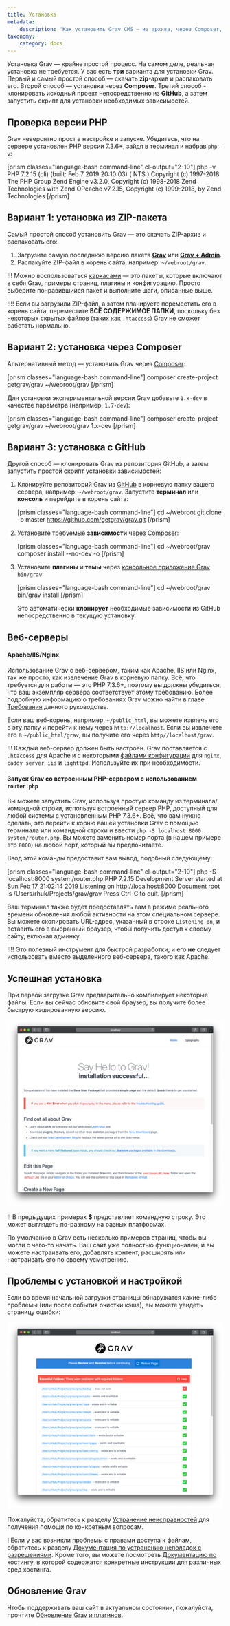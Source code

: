 ```yaml
---
title: Установка
metadata:
    description: 'Как установить Grav CMS — из архива, через Composer, с GitHub. Возможные проблемы с установкой и настройкой.'
taxonomy:
    category: docs
---
```


Установка Grav — крайне простой процесс. На самом деле, реальная установка не требуется. У вас есть **три** варианта для установки Grav. Первый и самый простой способ — скачать **zip**-архив и распаковать его. Второй способ — установка через **Composer**. Третий способ - клонировать исходный проект непосредственно из **GitHub**, а затем запустить скрипт для установки необходимых зависимостей.

## Проверка версии PHP

Grav невероятно прост в настройке и запуске. Убедитесь, что на сервере установлен PHP версии 7.3.6+, зайдя в терминал и набрав `php -v`:

[prism classes="language-bash command-line" cl-output="2-10"]
php -v
PHP 7.2.15 (cli) (built: Feb  7 2019 20:10:03) ( NTS )
Copyright (c) 1997-2018 The PHP Group
Zend Engine v3.2.0, Copyright (c) 1998-2018 Zend Technologies
    with Zend OPcache v7.2.15, Copyright (c) 1999-2018, by Zend Technologies
[/prism]


## Вариант 1: установка из ZIP-пакета

Самый простой способ установить Grav — это скачать ZIP-архив и распаковать его:

1. Загрузите самую последнюю версию пакета **[Grav](https://getgrav.org/download/core/grav/latest)** или **[Grav + Admin](https://getgrav.org/download/core/grav-admin/latest)**.
2. Распакуйте ZIP-файл в корень сайта, например: `~/webroot/grav`.

!!! Можно воспользоваться [каркасами](https://getgrav.org/downloads/skeletons) — это пакеты, которые включают в себя Grav, примеры страниц, плагины и конфигурацию. Просто выберите понравившийся пакет и выполните шаги, описанные выше.

!!!! Если вы загрузили ZIP-файл, а затем планируете переместить его в корень сайта, переместите **ВСЁ СОДЕРЖИМОЕ ПАПКИ**, поскольку без некоторых скрытых файлов (таких как `.htaccess`) Grav не сможет работать нормально.

## Вариант 2: установка через Composer

Альтернативный метод — установить Grav через [Composer](https://getcomposer.org/doc/00-intro.md#installation-linux-unix-osx):

[prism classes="language-bash command-line"]
composer create-project getgrav/grav ~/webroot/grav
[/prism]

Для установки экспериментальной версии Grav добавьте `1.x-dev` в качестве параметра (например, `1.7-dev`):

[prism classes="language-bash command-line"]
composer create-project getgrav/grav ~/webroot/grav 1.x-dev
[/prism]

## Вариант 3: установка с GitHub

Другой способ — клонировать Grav из репозитория GitHub, а затем запустить простой скрипт установки зависимостей:

1. Клонируйте репозиторий Grav из [GitHub](https://github.com/getgrav/grav) в корневую папку вашего сервера, например: `~/webroot/grav`. Запустите **терминал** или **консоль** и перейдите в корень сайта:

   [prism classes="language-bash command-line"]
   cd ~/webroot
   git clone -b master https://github.com/getgrav/grav.git
   [/prism]

2. Установите требуемые **зависимости** через [Composer](https://getcomposer.org/doc/00-intro.md#installation-linux-unix-osx):

   [prism classes="language-bash command-line"]
   cd ~/webroot/grav
   composer install --no-dev -o
   [/prism]

3. Установите **плагины** и **темы** через [консольное приложение Grav](/cli-console) `bin/grav`:

   [prism classes="language-bash command-line"]
   cd ~/webroot/grav
   bin/grav install
   [/prism]

   Это автоматически **клонирует** необходимые зависимости из GitHub непосредственно в текущую установку.

## Веб-серверы

#### Apache/IIS/Nginx

Использование Grav с веб-сервером, таким как Apache, IIS или Nginx, так же просто, как извлечение Grav в корневую папку. Всё, что требуется для работы — это PHP 7.3.6+, поэтому вы должны убедиться, что ваш экземпляр сервера соответствует этому требованию. Более подробную информацию о требованиях Grav можно найти в главе [Требования](/basics/requirements) данного руководства.

Если ваш веб-корень, например, `~/public_html`, вы можете извлечь его в эту папку и перейти к нему через `http://localhost`. Если вы извлечете его в `~/public_html/grav`, вы получите его через `http//localhost/grav`.

!!! Каждый веб-сервер должен быть настроен. Grav поставляется с `.htaccess` для Apache и с некоторыми [файлами конфигурации](https://github.com/getgrav/grav/tree/master/webserver-configs) для `nginx`, `caddy server`, `iis` и `lighttpd`. Используйте их при необходимости.

#### Запуск Grav со встроенным PHP-сервером с использованием `router.php`

Вы можете запустить Grav, используя простую команду из терминала/командной строки, используя встроенный сервер PHP, доступный для любой системы с установленным PHP 7.3.6+. Всё, что вам нужно сделать, это перейти к корню вашей установки Grav с помощью терминала или командной строки и ввести `php -S localhost:8000 system/router.php`. Вы можете заменить номер порта (в нашем примере это `8000`) на любой порт, который вы предпочитаете.

Ввод этой команды предоставит вам вывод, подобный следующему:

[prism classes="language-bash command-line" cl-output="2-10"]
php -S localhost:8000 system/router.php
PHP 7.2.15 Development Server started at Sun Feb 17 21:02:14 2019
Listening on http://localhost:8000
Document root is /Users/rhuk/Projects/grav/grav
Press Ctrl-C to quit.
[/prism]

Ваш терминал также будет предоставлять вам в режиме реального времени обновления любой активности на этом специальном сервере. Вы можете скопировать URL-адрес, указанный в строке `Listening on`, и вставить его в выбранный браузер, чтобы получить доступ к своему сайту, включая админку.

!!!! Это полезный инструмент для быстрой разработки, и его **не** следует использовать вместо выделенного веб-сервера, такого как Apache.

## Успешная установка

При первой загрузке Grav предварительно компилирует некоторые файлы. Если вы сейчас обновите свой браузер, вы получите более быструю кэшированную версию.

![Grav установлен](install.png)

!! В предыдущих примерах **$** представляет командную строку. Это может выглядеть по-разному на разных платформах.

По умолчанию в Grav есть несколько примеров страниц, чтобы вы могли с чего-то начать. Ваш сайт уже полностью функционален, и вы можете настраивать его, добавлять контент, расширять или настраивать его по своему усмотрению.

## Проблемы с установкой и настройкой

Если во время начальной загрузки страницы обнаружатся какие-либо проблемы (или после события очистки кэша), вы можете увидеть страницу ошибки:

![Grav с проблемами](problems.png)

Пожалуйста, обратитесь к разделу [Устранение неисправностей](/troubleshooting) для получения помощи по конкретным вопросам.

! Если у вас возникли проблемы с правами доступа к файлам, обратитесь к разделу [Документация по устранению неполадок с разрешениями](/troubleshooting/permissions). Кроме того, вы можете посмотреть [Документацию по хостингу](/webservers-hosting), в которой содержатся конкретные инструкции для различных сред хостинга.

## Обновление Grav

Чтобы поддерживать ваш сайт в актуальном состоянии, пожалуйста, прочтите [Обновление Grav и плагинов](/basics/updates).
